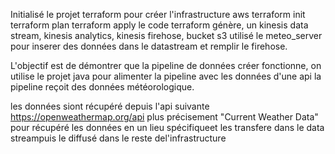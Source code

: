 Initialisé le projet terraform pour créer l'infrastructure aws 
terraform init
terraform plan
terraform apply
le code terraform génère, un kinesis data stream, kinesis analytics, kinesis firehose, bucket s3
utilisé le meteo_server pour inserer des données dans le datastream et remplir le firehose.

L'objectif est de démontrer que la pipeline de données créer fonctionne,
on utilise le projet java pour alimenter la pipeline avec les données d'une api 
la pipeline reçoit des données météorologique.

les données siont récupéré depuis l'api suivante https://openweathermap.org/api plus précisement "Current Weather Data"
pour récupéré les données en un lieu spécifiqueet les transfere dans le data streampuis le diffusé dans le reste del'infrastructure
